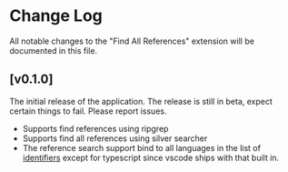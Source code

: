 # Change Log
All notable changes to the "Find All References" extension will be documented in this file.

## [v0.1.0]

The initial release of the application. The release is still in beta, expect certain things to fail. Please report issues.

- Supports find references using ripgrep
- Supports find all references using silver searcher
- The reference search support bind to all languages in the list of [identifiers](https://code.visualstudio.com/docs/languages/identifiers) except for typescript since vscode ships with that built in.
